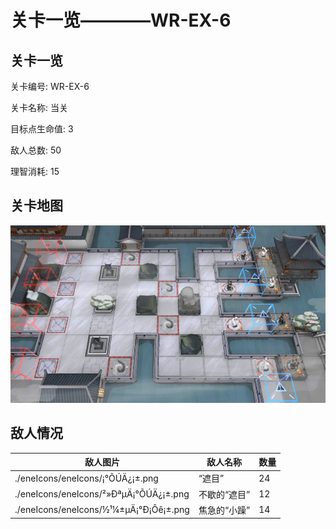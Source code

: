 # 关卡一览————WR-EX-6


## 关卡一览

关卡编号: WR-EX-6

关卡名称: 当关

目标点生命值: 3

敌人总数: 50

理智消耗: 15


## 关卡地图
![WR-EX-6](./oprMap/WR-EX-6.png)

## 敌人情况

| 敌人图片 | 敌人名称 | 数量  |
|---------|-----|-----|
| ./eneIcons/eneIcons/¡°ÕÚÄ¿¡±.png| “遮目”  |   24  |
| ./eneIcons/eneIcons/²»ÐªµÄ¡°ÕÚÄ¿¡±.png| 不歇的“遮目”  |   12  |
| ./eneIcons/eneIcons/½¹¼±µÄ¡°Ð¡Ôê¡±.png| 焦急的“小躁”  |   14  |
